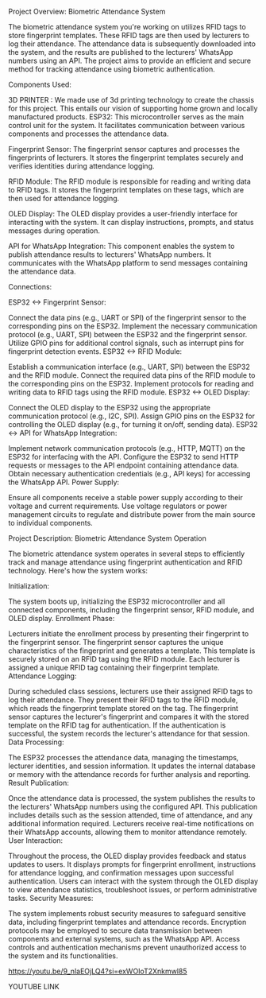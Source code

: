 Project Overview: Biometric Attendance System

The biometric attendance system you're working on utilizes RFID tags to store fingerprint templates. These RFID tags are then used by lecturers to log their attendance. The attendance data is subsequently downloaded into the system, and the results are published to the lecturers' WhatsApp numbers using an API. The project aims to provide an efficient and secure method for tracking attendance using biometric authentication.

Components Used:

3D PRINTER : We made use of 3d printing technology to create the chassis for this project. This entails our vision of supporting home grown and locally manufactured products.
ESP32: This microcontroller serves as the main control unit for the system. It facilitates communication between various components and processes the attendance data.

Fingerprint Sensor: The fingerprint sensor captures and processes the fingerprints of lecturers. It stores the fingerprint templates securely and verifies identities during attendance logging.

RFID Module: The RFID module is responsible for reading and writing data to RFID tags. It stores the fingerprint templates on these tags, which are then used for attendance logging.

OLED Display: The OLED display provides a user-friendly interface for interacting with the system. It can display instructions, prompts, and status messages during operation.

API for WhatsApp Integration: This component enables the system to publish attendance results to lecturers' WhatsApp numbers. It communicates with the WhatsApp platform to send messages containing the attendance data.

Connections:

ESP32 <-> Fingerprint Sensor:

Connect the data pins (e.g., UART or SPI) of the fingerprint sensor to the corresponding pins on the ESP32.
Implement the necessary communication protocol (e.g., UART, SPI) between the ESP32 and the fingerprint sensor.
Utilize GPIO pins for additional control signals, such as interrupt pins for fingerprint detection events.
ESP32 <-> RFID Module:

Establish a communication interface (e.g., UART, SPI) between the ESP32 and the RFID module.
Connect the required data pins of the RFID module to the corresponding pins on the ESP32.
Implement protocols for reading and writing data to RFID tags using the RFID module.
ESP32 <-> OLED Display:

Connect the OLED display to the ESP32 using the appropriate communication protocol (e.g., I2C, SPI).
Assign GPIO pins on the ESP32 for controlling the OLED display (e.g., for turning it on/off, sending data).
ESP32 <-> API for WhatsApp Integration:

Implement network communication protocols (e.g., HTTP, MQTT) on the ESP32 for interfacing with the API.
Configure the ESP32 to send HTTP requests or messages to the API endpoint containing attendance data.
Obtain necessary authentication credentials (e.g., API keys) for accessing the WhatsApp API.
Power Supply:

Ensure all components receive a stable power supply according to their voltage and current requirements.
Use voltage regulators or power management circuits to regulate and distribute power from the main source to individual components.

Project Description: Biometric Attendance System Operation

The biometric attendance system operates in several steps to efficiently track and manage attendance using fingerprint authentication and RFID technology. Here's how the system works:

Initialization:

The system boots up, initializing the ESP32 microcontroller and all connected components, including the fingerprint sensor, RFID module, and OLED display.
Enrollment Phase:

Lecturers initiate the enrollment process by presenting their fingerprint to the fingerprint sensor.
The fingerprint sensor captures the unique characteristics of the fingerprint and generates a template.
This template is securely stored on an RFID tag using the RFID module. Each lecturer is assigned a unique RFID tag containing their fingerprint template.
Attendance Logging:

During scheduled class sessions, lecturers use their assigned RFID tags to log their attendance.
They present their RFID tags to the RFID module, which reads the fingerprint template stored on the tag.
The fingerprint sensor captures the lecturer's fingerprint and compares it with the stored template on the RFID tag for authentication.
If the authentication is successful, the system records the lecturer's attendance for that session.
Data Processing:

The ESP32 processes the attendance data, managing the timestamps, lecturer identities, and session information.
It updates the internal database or memory with the attendance records for further analysis and reporting.
Result Publication:

Once the attendance data is processed, the system publishes the results to the lecturers' WhatsApp numbers using the configured API.
This publication includes details such as the session attended, time of attendance, and any additional information required.
Lecturers receive real-time notifications on their WhatsApp accounts, allowing them to monitor attendance remotely.
User Interaction:

Throughout the process, the OLED display provides feedback and status updates to users.
It displays prompts for fingerprint enrollment, instructions for attendance logging, and confirmation messages upon successful authentication.
Users can interact with the system through the OLED display to view attendance statistics, troubleshoot issues, or perform administrative tasks.
Security Measures:

The system implements robust security measures to safeguard sensitive data, including fingerprint templates and attendance records.
Encryption protocols may be employed to secure data transmission between components and external systems, such as the WhatsApp API.
Access controls and authentication mechanisms prevent unauthorized access to the system and its functionalities.


https://youtu.be/9_nlaEOjLQ4?si=exWOIoT2Xnkmwl85

YOUTUBE LINK

